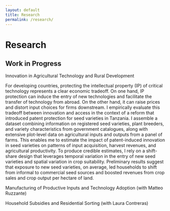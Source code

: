 ```yaml
---
layout: default
title: Research
permalink: /research/
---
```


# Research

## Work in Progress

Innovation in Agricultural Technology and Rural Development

For developing countries, protecting the intellectual property (IP) of critical technology represents a clear economic tradeoff. On one hand, IP protection can induce the entry of new technologies and facilitate the transfer of technology from abroad. On the other hand, it can raise prices and distort input choices for firms downstream. I empirically evaluate this tradeoff between innovation and access in the context of a reform that introduced patent protection for seed varieties in Tanzania. I assemble a dataset combining information on registered seed varieties, plant breeders, and variety characteristics from government catalogues, along with extensive plot-level data on agricultural inputs and outputs from a panel of farms. This enables me to estimate the impact of patent-induced innovation in seed varieties on patterns of input acquisition, harvest revenues, and agricultural productivity. To produce credible estimates, I rely on a shift-share design that leverages temporal variation in the entry of new seed varieties and spatial variation in crop suitability. Preliminary results suggest that exposure to new seed varieties, on average, led households to shift from informal to commercial seed sources and boosted revenues from crop sales and crop output per hectare of land.

Manufacturing of Productive Inputs and Technology Adoption (with Matteo Ruzzante)

Household Subsidies and Residential Sorting (with Laura Contreras)




